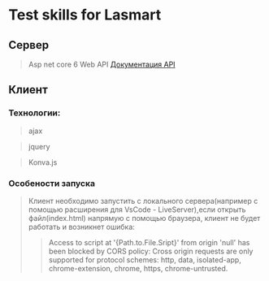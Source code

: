 # Test skills for Lasmart

## Сервер

> Asp net core 6 Web API [Документация API](Skill-tests-Api/README.md)


## Клиент

### Технологии: 

> ajax

> jquery

> Konva.js

### Особености запуска

> Клиент необходимо запустить с локального сервера(например с помощью расширения для VsCode - LiveServer),если открыть файл(index.html) напрямую с помощью браузера, клиент не будет работать и возникнет ошибка:
>> Access to script at '{Path.to.File.Sript}' from origin 'null' has been blocked by CORS policy: Cross origin requests are only supported for protocol schemes: http, data, isolated-app, chrome-extension, chrome, https, chrome-untrusted.
